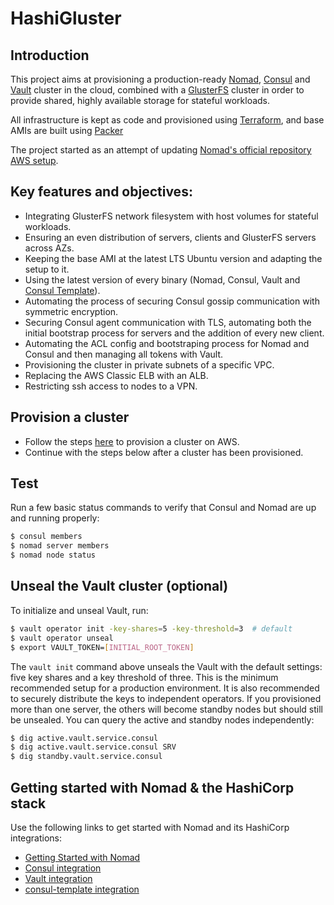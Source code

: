 # HashiGluster

## Introduction

This project aims at provisioning a production-ready [Nomad](https://www.nomadproject.io/), [Consul](https://www.consul.io) and [Vault](https://www.vaultproject.io) cluster in the cloud, combined with a [GlusterFS](https://docs.gluster.org/en/latest/) cluster in order to provide shared, highly available storage for stateful workloads.

All infrastructure is kept as code and provisioned using [Terraform](https://terraform.io), and base AMIs are built using [Packer](https://packer.io) 

The project started as an attempt of updating [Nomad's official repository AWS setup](https://github.com/hashicorp/nomad/tree/main/terraform).

## Key features and objectives:

- Integrating GlusterFS network filesystem with host volumes for stateful workloads.
- Ensuring an even distribution of servers, clients and GlusterFS servers across AZs.
- Keeping the base AMI at the latest LTS Ubuntu version and adapting the setup to it.
- Using the latest version of every binary (Nomad, Consul, Vault and [Consul Template](https://github.com/hashicorp/consul-template)).
- Automating the process of securing Consul gossip communication with symmetric encryption.
- Securing Consul agent communication with TLS, automating both the initial bootstrap process for servers and the addition of every new client.
- Automating the ACL config and bootstraping process for Nomad and Consul and then managing all tokens with Vault.
- Provisioning the cluster in private subnets of a specific VPC.
- Replacing the AWS Classic ELB with an ALB.
- Restricting ssh access to nodes to a VPN.

## Provision a cluster

- Follow the steps [here](aws/README.md) to provision a cluster on AWS.
- Continue with the steps below after a cluster has been provisioned.

## Test

Run a few basic status commands to verify that Consul and Nomad are up and running 
properly:

```bash
$ consul members
$ nomad server members
$ nomad node status
```

## Unseal the Vault cluster (optional)

To initialize and unseal Vault, run:

```bash
$ vault operator init -key-shares=5 -key-threshold=3  # default
$ vault operator unseal
$ export VAULT_TOKEN=[INITIAL_ROOT_TOKEN]
```

The `vault init` command above unseals the Vault with the default settings: five key shares and a key  threshold of three. This is the minimum recommended setup for a production environment. It is also recommended to securely distribute the keys to independent  operators. If you provisioned more than one server, the others will 
become standby nodes but should still be unsealed. You can query the active 
and standby nodes independently:

```bash
$ dig active.vault.service.consul
$ dig active.vault.service.consul SRV
$ dig standby.vault.service.consul
```

## Getting started with Nomad & the HashiCorp stack

Use the following links to get started with Nomad and its HashiCorp integrations:

* [Getting Started with Nomad](https://www.nomadproject.io/intro/getting-started/jobs.html)
* [Consul integration](https://www.nomadproject.io/docs/service-discovery/index.html)
* [Vault integration](https://www.nomadproject.io/docs/vault-integration/index.html)
* [consul-template integration](https://www.nomadproject.io/docs/job-specification/template.html)

